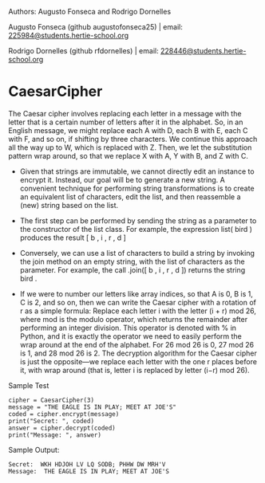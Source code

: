 Authors: Augusto Fonseca and Rodrigo Dornelles

Augusto Fonseca (github augustofonseca25) | email: 225984@students.hertie-school.org

Rodrigo Dornelles (github rfdornelles) | email: 228446@students.hertie-school.org



# CaesarCipher

The Caesar cipher involves replacing each letter in a message with the letter that is a certain number of letters after it in the alphabet. So, in an English message, we might replace each A with D, each B with E, each C with F, and so on, if shifting by three characters. We continue this approach all the way up to W, which is replaced with Z. Then, we let the substitution pattern wrap around, so that we replace X with A, Y with B, and Z with C.


* Given that strings are immutable, we cannot directly edit an instance to encrypt it.
Instead, our goal will be to generate a new string. A convenient technique for performing string transformations is to create an equivalent list of characters, edit the
list, and then reassemble a (new) string based on the list. 
* The first step can be performed by sending the string as a parameter to the constructor of the list class. For
example, the expression list( bird ) produces the result [ b , i , r , d ]
* Conversely, we can use a list of characters to build a string by invoking the join
method on an empty string, with the list of characters as the parameter. For example, the call .join([ b , i , r , d ]) returns the string bird .

* If we were to number our letters like array indices, so that A is 0, B is 1, C is 2,
and so on, then we can write the Caesar cipher with a rotation of r as a simple
formula: Replace each letter i with the letter (i + r) mod 26, where mod is the
modulo operator, which returns the remainder after performing an integer division.
This operator is denoted with % in Python, and it is exactly the operator we need
to easily perform the wrap around at the end of the alphabet. For 26 mod 26 is
0, 27 mod 26 is 1, and 28 mod 26 is 2. The decryption algorithm for the Caesar
cipher is just the opposite—we replace each letter with the one r places before it,
with wrap around (that is, letter i is replaced by letter (i−r) mod 26).


Sample Test
```
cipher = CaesarCipher(3)
message = "THE EAGLE IS IN PLAY; MEET AT JOE'S"
coded = cipher.encrypt(message)
print("Secret: ", coded)
answer = cipher.decrypt(coded)
print("Message: ", answer)
```

Sample Output:
```
Secret:  WKH HDJOH LV LQ SODB; PHHW DW MRH'V
Message:  THE EAGLE IS IN PLAY; MEET AT JOE'S
```
